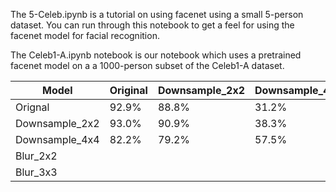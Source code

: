 The 5-Celeb.ipynb is a tutorial on using facenet using a small 5-person dataset.  You can run through this notebook to get a feel for using
the facenet model for facial recognition.

The Celeb1-A.ipynb notebook is our notebook which uses a pretrained facenet model on a 
a 1000-person subset of the Celeb1-A dataset. 

  Model       |  Original  |  Downsample_2x2 |  Downsample_4x4  |  Blur_2x2  | Blur_3x3
--------------|------------|-----------------|------------------|------------|-----------
Orignal       |   92.9%    |   88.8%         |     31.2%        |     79.3%  |  26.5%
Downsample_2x2|   93.0%    |   90.9%         |     38.3%        |     82.5%  |  33.5%
Downsample_4x4|   82.2%    |    79.2%        |     57.5%        |     70.8%  |  32.5%
Blur_2x2      |            |                 |                  |            |
Blur_3x3      |            |                 |                  |            |
